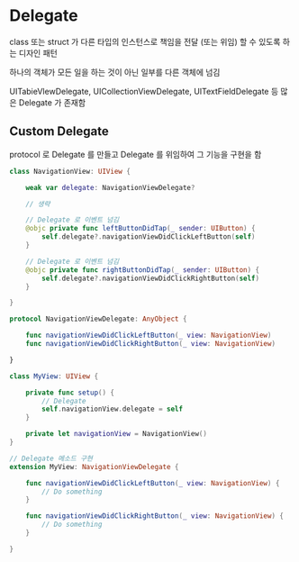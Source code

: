 # Delegate

class 또는 struct 가 다른 타입의 인스턴스로 책임을 전달 (또는 위임) 할 수 있도록 하는 디자인 패턴

하나의 객체가 모든 일을 하는 것이 아닌 일부를 다른 객체에 넘김

UITabieVlewDelegate, UICollectionViewDelegate, UITextFieldDelegate 등 많은 Delegate 가 존재함



## Custom Delegate

protocol 로 Delegate 를 만들고 Delegate 를 위임하여 그 기능을 구현을 함

```swift
class NavigationView: UIView {

    weak var delegate: NavigationViewDelegate?

    // 생략

    // Delegate 로 이벤트 넘김
    @objc private func leftButtonDidTap(_ sender: UIButton) {
        self.delegate?.navigationViewDidClickLeftButton(self)
    }

    // Delegate 로 이벤트 넘김
    @objc private func rightButtonDidTap(_ sender: UIButton) {
        self.delegate?.navigationViewDidClickRightButton(self)
    }

}

protocol NavigationViewDelegate: AnyObject {

    func navigationViewDidClickLeftButton(_ view: NavigationView)
    func navigationViewDidClickRightButton(_ view: NavigationView)

}

class MyView: UIView {

    private func setup() {
        // Delegate
        self.navigationView.delegate = self
    }

    private let navigationView = NavigationView()
}

// Delegate 메소드 구현
extension MyView: NavigationViewDelegate {

    func navigationViewDidClickLeftButton(_ view: NavigationView) {
        // Do something
    }

    func navigationViewDidClickRightButton(_ view: NavigationView) {
        // Do something
    }

}
```
